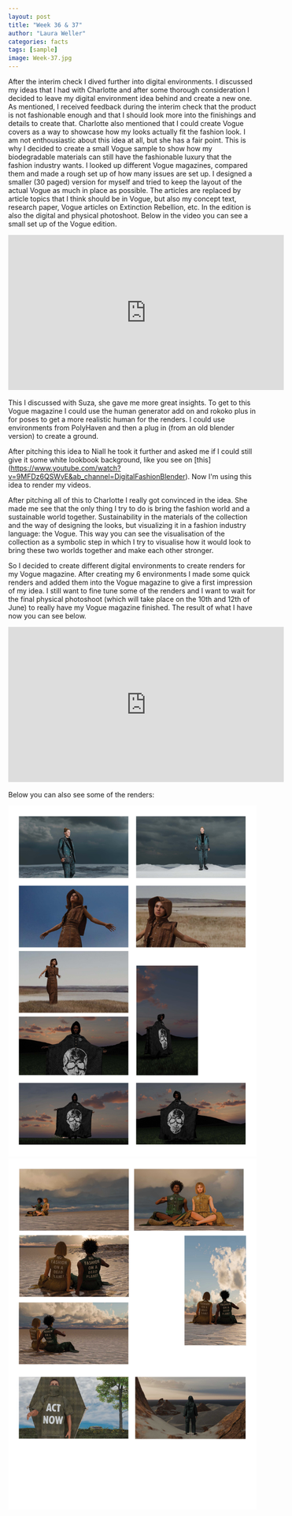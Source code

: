 ```yaml
---
layout: post
title: "Week 36 & 37"
author: "Laura Weller"
categories: facts
tags: [sample]
image: Week-37.jpg
---
```


After the interim check I dived further into digital environments. I discussed my ideas that I had with Charlotte and after some thorough consideration I decided to leave my digital environment idea behind and create a new one. As mentioned, I received feedback during the interim check that the product is not fashionable enough and that I should look more into the finishings and details to create that. Charlotte also mentioned that I could create Vogue covers as a way to showcase how my looks actually fit the fashion look. I am not enthousiastic about this idea at all, but she has a fair point. This is why I decided to create a small Vogue sample to show how my biodegradable materials can still have the fashionable luxury that the fashion industry wants. I looked up different Vogue magazines, compared them and made a rough set up of how many issues are set up. I designed a smaller (30 paged) version for myself and tried to keep the layout of the actual Vogue as much in place as possible. The articles are replaced by article topics that I think should be in Vogue, but also my concept text, research paper, Vogue articles on Extinction Rebellion, etc. In the edition is also the digital and physical photoshoot. Below in the video you can see a small set up of the Vogue edition.

<iframe width="560" height="315" src="https://www.youtube.com/embed/LZP7MMKSufA" frameborder="0" allowfullscreen></iframe>

This I discussed with Suza, she gave me more great insights. To get to this Vogue magazine I could use the human generator add on and rokoko plus in for poses to get a more realistic human for the renders. I could use environments from PolyHaven and then a plug in (from an old blender version) to create a ground. 

After pitching this idea to Niall he took it further and asked me if I could still give it some white lookbook background, like you see on [this] (https://www.youtube.com/watch?v=9MFDz6QSWvE&ab_channel=DigitalFashionBlender). Now I'm using this idea to render my videos.

After pitching all of this to Charlotte I really got convinced in the idea. She made me see that the only thing I try to do is bring the fashion world and a sustainable world together. Sustainability in the materials of the collection and the way of designing the looks, but visualizing it in a fashion industry language: the Vogue. This way you can see the visualisation of the collection as a symbolic step in which I try to visualise how it would look to bring these two worlds together and make each other stronger. 

So I decided to create different digital environments to create renders for my Vogue magazine. After creating my 6 environments I made some quick renders and added them into the Vogue magazine to give a first impression of my idea. I still want to fine tune some of the renders and I want to wait for the final physical photoshoot (which will take place on the 10th and 12th of June) to really have my Vogue magazine finished. The result of what I have now you can see below.

<iframe width="560" height="315" src="https://www.youtube.com/embed/zL_nsThW2fc" frameborder="0" allowfullscreen></iframe>

Below you can also see some of the renders:

<img src="./assets/img/Week-37b.jpg" alt="Week-37b"> 
<img src="./assets/img/Week-37a.jpg" alt="Week-37a"> 